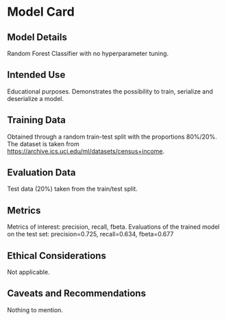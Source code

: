 # Model Card

## Model Details
Random Forest Classifier with no hyperparameter tuning.  

## Intended Use
Educational purposes. Demonstrates the possibility to train, serialize and deserialize 
a model.

## Training Data
Obtained through a random train-test split with the proportions 80%/20%.
The dataset is taken from https://archive.ics.uci.edu/ml/datasets/census+income. 

## Evaluation Data
Test data (20%) taken from the train/test split.  

## Metrics
Metrics of interest: precision, recall, fbeta. Evaluations of the trained model
on the test set:
precision=0.725, recall=0.634, fbeta=0.677

## Ethical Considerations
Not applicable.

## Caveats and Recommendations
Nothing to mention.
